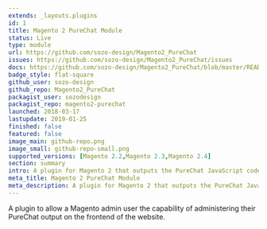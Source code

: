 ```yaml
---
extends: _layouts.plugins
id: 1
title: Magento 2 PureChat Module
status: Live
type: module
url: https://github.com/sozo-design/Magento2_PureChat
issues: https://github.com/sozo-design/Magento2_PureChat/issues
docs: https://github.com/sozo-design/Magento2_PureChat/blob/master/README.md
badge_style: flat-square
github_user: sozo-design
github_repo: Magento2_PureChat
packagist_user: sozodesign
packagist_repo: magento2-purechat
launched: 2018-03-17
lastupdate: 2019-01-25
finished: false
featured: false
image_main: github-repo.png
image_small: github-repo-small.png
supported_versions: [Magento 2.2,Magento 2.3,Magento 2.4]
section: summary
intro: A plugin for Magento 2 that outputs the PureChat JavaScript code into the website
meta_title: Magento 2 PureChat Module
meta_description: A plugin for Magento 2 that outputs the PureChat JavaScript code into the website
---
```


A plugin to allow a Magento admin user the capability of administering their PureChat output on the frontend of the website.

